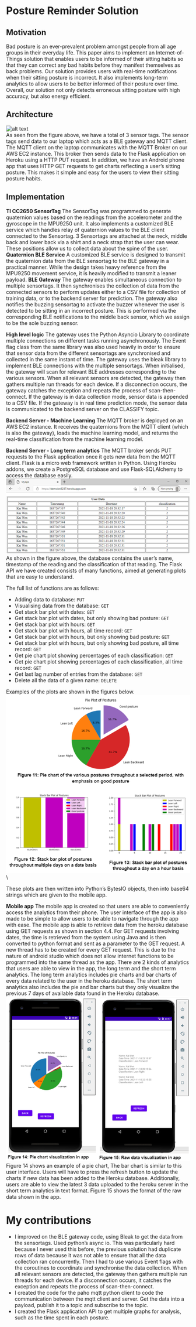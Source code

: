 # Posture Reminder Solution
## Motivation
Bad posture is an ever-prevalent problem amongst people from all age groups in their everyday life. This paper aims to implement an Internet-of-Things solution that enables users to be informed of their sitting habits so that they can correct any bad habits before they manifest themselves as back problems. Our solution provides users with real-time notifications when their sitting posture is incorrect. It also implements long-term analytics to allow users to be better informed of their posture over time. Overall, our solution not only detects erroneous sitting posture with high accuracy, but also energy efficient.
## Architecture
![alt text](https://github.com/Aseanseen/cs3237proj/blob/master/pics/Architecture.jpg?raw=true)\
As seen from the figure above, we have a total of 3 sensor tags. The sensor tags send data to our laptop which acts as a BLE gateway and MQTT client. The MQTT client on the laptop communicates with the MQTT Broker on our AWS EC2 instance. This broker then sends data to the Flask application on Heroku using a HTTP PUT request. In addition, we have an Android phone app that uses HTTP GET requests to get charts reflecting a user’s sitting posture. This makes it simple and easy for the users to view their sitting posture habits.
## Implementation
**TI CC2650 SensorTag**
The SensorTag was programmed to generate quaternion values based on the readings from the accelerometer and the gyroscope in the MPU9250 unit. It also implements a customized BLE service which handles relay of quaternion values to the BLE client connected to the Sensortag.
3 Sensortags are attached at the neck, middle back and lower back via a shirt and a neck strap that the user can wear. These positions allow us to collect data about the spine of the user.
**Quaternion BLE Service**
A customized BLE service is designed to transmit the quaternion data from the BLE sensortag to the BLE gateway in a practical manner. While the design takes heavy reference from the MPU9250 movement service, it is heavily modified to transmit a leaner payload.
**BLE Gateway**
The gateway enables simultaneous connection to multiple sensortags. It then synchronises the collection of data from the connected sensors to perform updates either to a CSV file for collection of training data, or to the backend server for prediction.
The gateway also notifies the buzzing sensortag to activate the buzzer whenever the user is detected to be sitting in an incorrect posture. This is performed via the corresponding BLE notifications to the middle back sensor, which we assign to be the sole buzzing sensor.

**High level logic**
The gateway uses the Python Asyncio Library to coordinate multiple connections on different tasks running asynchronously. The Event flag class from the same library was also used heavily in order to ensure that sensor data from the different sensortags are synchronised and collected in the same instant of time.
The gateway uses the bleak library to implement BLE connections with the multiple sensortags. When initialised, the gateway will scan for relevant BLE addresses corresponding to the various sensors. When all relevant sensors are detected, the gateway then gathers multiple run threads for each device. If a disconnection occurs, the gateway catches the exception and repeats the process of scan-then-connect. 
If the gateway is in data collection mode, sensor data is appended to a CSV file. If the gateway is in real time prediction mode, the sensor data is communicated to the backend server on the CLASSIFY topic.

**Backend Server - Machine Learning**
The MQTT broker is deployed on an AWS EC2 instance. It receives the quaternions from the MQTT client (which is also the gateway), loads the machine learning model, and returns the real-time classification from the machine learning model.

**Backend Server - Long term analytics**
The MQTT broker sends PUT requests to the Flask application once it gets new data from the MQTT client. Flask is a micro web framework written in Python. Using Heroku addons, we create a PostgreSQL database and use Flask-SQLAlchemy to access the database easily.\
![alt text](https://github.com/Aseanseen/cs3237proj/blob/master/pics/Flask.jpg?raw=true)\
As shown in the figure above, the database contains the user’s name, timestamp of the reading and the classification of that reading. The Flask API we have created consists of many functions, aimed at generating plots that are easy to understand. 

The full list of functions are as follows:
- Adding data to database: `PUT`
- Visualising data from the database: `GET`
- Get stack bar plot with dates: `GET`
- Get stack bar plot with dates, but only showing bad posture: `GET`
- Get stack bar plot with hours: `GET`
- Get stack bar plot with hours, all time record: `GET`
- Get stack bar plot with hours, but only showing bad posture: `GET`
- Get stack bar plot with hours, but only showing bad posture, all time record: `GET`
- Get pie chart plot showing percentages of each classification: `GET`
- Get pie chart plot showing percentages of each classification, all time record: `GET`
- Get last lag number of entries from the database: `GET`
- Delete all the data of a given name: `DELETE`

Examples of the plots are shown in the figures below.\
![alt text](https://github.com/Aseanseen/cs3237proj/blob/master/pics/Plots.jpg?raw=true)\

These plots are then written into Python’s BytesIO objects, then into base64 strings which are given to the mobile app.

**Mobile app**
The mobile app is created so that users are able to conveniently access the analytics from their phone. The user interface of the app is also made to be simple to allow users to be able to navigate through the app with ease.
The mobile app is able to retrieve data from the heroku database using GET requests as shown in section 4.4. For GET requests involving dates, the time is retrieved from the system using Java and is then converted to python format and sent as a parameter to the GET request. A new thread has to be created for every GET request. This is due to the nature of android studio which does not allow internet functions to be programmed into the same thread as the app. 
There are 2 kinds of analytics that users are able to view in the app, the long term and the short term analytics. The long term analytics includes pie charts and bar charts of every data related to the user in the heroku database. The short term analytics also includes the pie and bar charts but they only visualize the previous 7 days of available data found in the Heroku database.\
![alt text](https://github.com/Aseanseen/cs3237proj/blob/master/pics/App.jpg?raw=true)\
Figure 14 shows an example of a pie chart, The bar chart is similar to this user interface. Users will have to press the refresh button to update the charts if new data has been added to the Heroku database. Additionally, users are able to view the latest 3 data uploaded to the heroku server in the short term analytics in text format. Figure 15 shows the format of the raw data shown in the app. 

# My contributions
- I improved on the BLE gateway code, using Bleak to get the data from the sensortags. Used python’s async io. This was particularly hard because I never used this before, the previous solution had duplicate rows of data because it was not able to ensure that all the data collection ran concurrently. Then I had to use various Event flags with the coroutines to coordinate and synchronise the data collection. When all relevant sensors are detected, the gateway then gathers multiple run threads for each device. If a disconnection occurs, it catches the exception and repeats the process of scan-then-connect. 
- I created the code for the paho mqtt python client to code the communication between the mqtt client and server. Get the data into a payload, publish it to a topic and subscribe to the topic.
- I created the Flask application API to get multiple graphs for analysis, such as the time spent in each posture.
